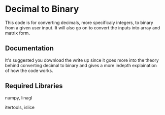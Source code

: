# Decimal to Binary

This code is for converting decimals, more specificaly integers, to binary from a given user input. It will also go on to convert the inputs into array and matrix form.

## Documentation

It's suggested you download the write up since it goes more into the theory behind converting decimal to binary and gives a more indepth explaination of how the code works.

## Required Libraries

numpy, linagl

itertools, islice

